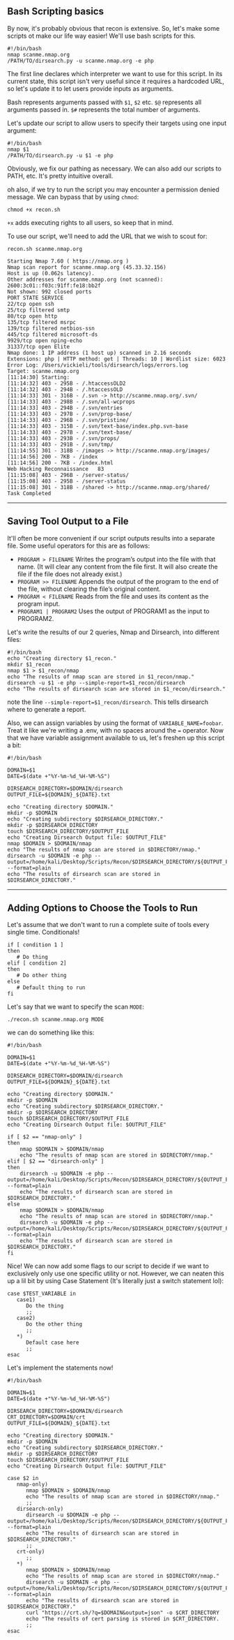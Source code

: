 ## Bash Scripting basics

By now, it's probably obvious that recon is extensive. So, let's make some scripts ot make our life way easier! We'll use bash scripts for this.

```
#!/bin/bash
nmap scanme.nmap.org
/PATH/TO/dirsearch.py -u scanme.nmap.org -e php
```

The first line declares which interpreter we want to use for this script.
In its current state, this script isn't very useful since it requires a hardcoded URL, so let's update it to let users provide inputs as arguments.

Bash represents arguments passed with `$1`, `$2` etc.
`$@` represents all arguments passed in.
`$#` represents the total number of arguments.

Let's update our script to allow users to specify their targets using one input argument:

```
#!/bin/bash
nmap $1
/PATH/TO/dirsearch.py -u $1 -e php
```

Obviously, we fix our pathing as necessary. We can also add our scripts to PATH, etc. It's pretty intuitive overall.

oh also, if we try to run the script you may encounter a permission denied message. We can bypass that by using `chmod`:

```
chmod +x recon.sh
```

`+x` adds executing rights to all users, so keep that in mind.

To use our script, we'll need to add the URL that we wish to scout for:

```
recon.sh scanme.nmap.org

Starting Nmap 7.60 ( https://nmap.org )
Nmap scan report for scanme.nmap.org (45.33.32.156)
Host is up (0.062s latency).
Other addresses for scanme.nmap.org (not scanned): 2600:3c01::f03c:91ff:fe18:bb2f
Not shown: 992 closed ports
PORT STATE SERVICE
22/tcp open ssh
25/tcp filtered smtp
80/tcp open http
135/tcp filtered msrpc
139/tcp filtered netbios-ssn
445/tcp filtered microsoft-ds
9929/tcp open nping-echo
31337/tcp open Elite
Nmap done: 1 IP address (1 host up) scanned in 2.16 seconds
Extensions: php | HTTP method: get | Threads: 10 | Wordlist size: 6023
Error Log: /Users/vickieli/tools/dirsearch/logs/errors.log
Target: scanme.nmap.org
[11:14:30] Starting:
[11:14:32] 403 - 295B - /.htaccessOLD2
[11:14:32] 403 - 294B - /.htaccessOLD
[11:14:33] 301 - 316B - /.svn -> http://scanme.nmap.org/.svn/
[11:14:33] 403 - 298B - /.svn/all-wcprops
[11:14:33] 403 - 294B - /.svn/entries
[11:14:33] 403 - 297B - /.svn/prop-base/
[11:14:33] 403 - 296B - /.svn/pristine/
[11:14:33] 403 - 315B - /.svn/text-base/index.php.svn-base
[11:14:33] 403 - 297B - /.svn/text-base/
[11:14:33] 403 - 293B - /.svn/props/
[11:14:33] 403 - 291B - /.svn/tmp/
[11:14:55] 301 - 318B - /images -> http://scanme.nmap.org/images/
[11:14:56] 200 - 7KB - /index
[11:14:56] 200 - 7KB - /index.html
Web Hacking Reconnaissance   83
[11:15:08] 403 - 296B - /server-status/
[11:15:08] 403 - 295B - /server-status
[11:15:08] 301 - 318B - /shared -> http://scanme.nmap.org/shared/
Task Completed
```

---

## Saving Tool Output to a File

It'll often be more convenient if our script outputs results into a separate file. Some useful operators for this are as follows:

-  `PROGRAM > FILENAME` Writes the program’s output into the file with that
   name. (It will clear any content from the file first. It will also create the
   file if the file does not already exist.)
-  `PROGRAM >> FILENAME` Appends the output of the program to the end of
   the file, without clearing the file’s original content.
-  `PROGRAM < FILENAME` Reads from the file and uses its content as the program input.
-  `PROGRAM1 | PROGRAM2` Uses the output of PROGRAM1 as the input to PROGRAM2.

Let's write the results of our 2 queries, Nmap and Dirsearch, into different files:

```
#!/bin/bash
echo "Creating directory $1_recon."
mkdir $1_recon
nmap $1 > $1_recon/nmap
echo "The results of nmap scan are stored in $1_recon/nmap."
dirsearch -u $1 -e php --simple-report=$1_recon/dirsearch
echo "The results of dirsearch scan are stored in $1_recon/dirsearch."
```

note the line `--simple-report=$1_recon/dirsearch`. This tells dirsearch where to generate a report.

Also, we can assign variables by using the format of `VARIABLE_NAME=foobar`. Treat it like we're writing a .env, with no spaces around the `=` operator.
Now that we have variable assignment available to us, let's freshen up this script a bit:

```
#!/bin/bash

DOMAIN=$1
DATE=$(date +"%Y-%m-%d_%H-%M-%S")

DIRSEARCH_DIRECTORY=$DOMAIN/dirsearch
OUTPUT_FILE=${DOMAIN}_${DATE}.txt

echo "Creating directory $DOMAIN."
mkdir -p $DOMAIN
echo "Creating subdirectory $DIRSEARCH_DIRECTORY."
mkdir -p $DIRSEARCH_DIRECTORY
touch $DIRSEARCH_DIRECTORY/$OUTPUT_FILE
echo "Creating Dirsearch Output file: $OUTPUT_FILE"
nmap $DOMAIN > $DOMAIN/nmap
echo "The results of nmap scan are stored in $DIRECTORY/nmap."
dirsearch -u $DOMAIN -e php --output=/home/kali/Desktop/Scripts/Recon/$DIRSEARCH_DIRECTORY/${OUTPUT_FILE} --format=plain
echo "The results of dirsearch scan are stored in $DIRSEARCH_DIRECTORY."
```

---

## Adding Options to Choose the Tools to Run

Let's assume that we don't want to run a complete suite of tools every single time. Conditionals!

```
if [ condition 1 ]
then
   # Do thing
elif [ condition 2]
then
   # Do other thing
else
   # Default thing to run
fi
```

Let's say that we want to specify the scan `MODE`:

```
./recon.sh scanme.nmap.org MODE
```

we can do something like this:

```
#!/bin/bash

DOMAIN=$1
DATE=$(date +"%Y-%m-%d_%H-%M-%S")

DIRSEARCH_DIRECTORY=$DOMAIN/dirsearch
OUTPUT_FILE=${DOMAIN}_${DATE}.txt

echo "Creating directory $DOMAIN."
mkdir -p $DOMAIN
echo "Creating subdirectory $DIRSEARCH_DIRECTORY."
mkdir -p $DIRSEARCH_DIRECTORY
touch $DIRSEARCH_DIRECTORY/$OUTPUT_FILE
echo "Creating Dirsearch Output file: $OUTPUT_FILE"

if [ $2 == "nmap-only" ]
then
    nmap $DOMAIN > $DOMAIN/nmap
    echo "The results of nmap scan are stored in $DIRECTORY/nmap."
elif [ $2 == "dirsearch-only" ]
then
    dirsearch -u $DOMAIN -e php --output=/home/kali/Desktop/Scripts/Recon/$DIRSEARCH_DIRECTORY/${OUTPUT_FILE} --format=plain
    echo "The results of dirsearch scan are stored in $DIRSEARCH_DIRECTORY."
else
    nmap $DOMAIN > $DOMAIN/nmap
    echo "The results of nmap scan are stored in $DIRECTORY/nmap."
    dirsearch -u $DOMAIN -e php --output=/home/kali/Desktop/Scripts/Recon/$DIRSEARCH_DIRECTORY/${OUTPUT_FILE} --format=plain
    echo "The results of dirsearch scan are stored in $DIRSEARCH_DIRECTORY."
fi
```

Nice! We can now add some flags to our script to decide if we want to exclusively only use one specific utility or not. However,
we can neaten this up a lil bit by using Case Statement (It's literally just a switch statement lol):

```
case $TEST_VARIABLE in
   case1)
      Do the thing
      ;;
   case2)
      Do the other thing
      ;;
   *)
      Default case here
      ;;
esac
```

Let's implement the statements now!

```
#!/bin/bash

DOMAIN=$1
DATE=$(date +"%Y-%m-%d_%H-%M-%S")

DIRSEARCH_DIRECTORY=$DOMAIN/dirsearch
CRT_DIRECTORY=$DOMAIN/crt
OUTPUT_FILE=${DOMAIN}_${DATE}.txt

echo "Creating directory $DOMAIN."
mkdir -p $DOMAIN
echo "Creating subdirectory $DIRSEARCH_DIRECTORY."
mkdir -p $DIRSEARCH_DIRECTORY
touch $DIRSEARCH_DIRECTORY/$OUTPUT_FILE
echo "Creating Dirsearch Output file: $OUTPUT_FILE"

case $2 in
   nmap-only)
      nmap $DOMAIN > $DOMAIN/nmap
      echo "The results of nmap scan are stored in $DIRECTORY/nmap."
      ;;
   dirsearch-only)
      dirsearch -u $DOMAIN -e php --output=/home/kali/Desktop/Scripts/Recon/$DIRSEARCH_DIRECTORY/${OUTPUT_FILE} --format=plain
      echo "The results of dirsearch scan are stored in $DIRSEARCH_DIRECTORY."
      ;;
   crt-only)
      ;;
   *)
      nmap $DOMAIN > $DOMAIN/nmap
      echo "The results of nmap scan are stored in $DIRECTORY/nmap."
      dirsearch -u $DOMAIN -e php --output=/home/kali/Desktop/Scripts/Recon/$DIRSEARCH_DIRECTORY/${OUTPUT_FILE} --format=plain
      echo "The results of dirsearch scan are stored in $DIRSEARCH_DIRECTORY."
      curl "https://crt.sh/?q=$DOMAIN&output=json" -o $CRT_DIRECTORY
      echo "The results of cert parsing is stored in $CRT_DIRECTORY.
      ;;
esac
```
